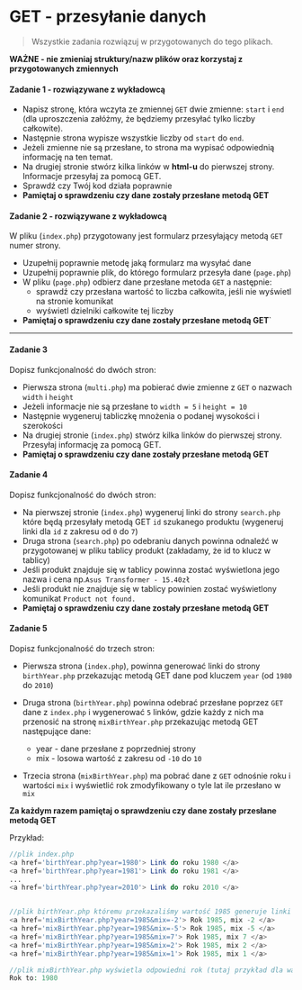 #  GET - przesyłanie danych

> Wszystkie zadania rozwiązuj w przygotowanych do tego plikach.

**WAŻNE -  nie zmieniaj struktury/nazw plików oraz korzystaj z przygotowanych zmiennych**

#### Zadanie 1 - rozwiązywane z wykładowcą

* Napisz stronę, która wczyta ze zmiennej `GET` dwie zmienne: ```start``` i ```end``` (dla uproszczenia załóżmy, że będziemy przesyłać tylko liczby całkowite).  
* Następnie strona wypisze wszystkie liczby od ```start``` do ```end```.  
* Jeżeli zmienne nie są przesłane, to strona ma wypisać odpowiednią informację na ten temat.
* Na drugiej stronie stwórz kilka linków w **html-u** do pierwszej strony. Informacje przesyłaj za pomocą GET.
* Sprawdź czy Twój kod działa poprawnie
* **Pamiętaj o sprawdzeniu czy dane zostały przesłane metodą GET**

#### Zadanie 2 - rozwiązywane z wykładowcą

W pliku (`index.php`) przygotowany jest formularz przesyłający metodą `GET` numer strony.
* Uzupełnij poprawnie metodę jaką formularz ma wysyłać dane
* Uzupełnij poprawnie plik, do którego formularz przesyła dane (`page.php`)
* W pliku (`page.php`) odbierz dane przesłane metoda `GET` a następnie:  
  * sprawdź czy przesłana wartość to liczba całkowita, jeśli nie wyświetl na stronie komunikat
  * wyświetl dzielniki całkowite tej liczby
* **Pamiętaj o sprawdzeniu czy dane zostały przesłane metodą GET**`

-------------------------------------------------------------------------------

#### Zadanie 3

Dopisz funkcjonalność do dwóch stron:
* Pierwsza strona (`multi.php`) ma pobierać dwie zmienne z `GET` o nazwach ```width``` i ```height```
* Jeżeli informacje nie są przesłane to ```width = 5``` i ```height = 10```
* Następnie wygeneruj tabliczkę mnożenia o podanej wysokości i szerokości
* Na drugiej stronie (`index.php`) stwórz kilka linków do pierwszej strony. Przesyłaj informację za pomocą GET.
* **Pamiętaj o sprawdzeniu czy dane zostały przesłane metodą GET**

#### Zadanie 4

Dopisz funkcjonalność do dwóch stron:
* Na pierwszej stronie (`index.php`) wygeneruj linki do strony `search.php` które będą przesyłały metodą GET `id` szukanego produktu (wygeneruj linki dla `id` z zakresu od `0` do `7`)
* Druga strona (`search.php`) po odebraniu danych powinna odnaleźć w przygotowanej w pliku tablicy produkt (zakładamy, że id to klucz w tablicy)
* Jeśli produkt znajduje się w tablicy powinna zostać wyświetlona jego nazwa i cena np.`Asus Transformer - 15.40zł`
* Jeśli produkt nie znajduje się w tablicy powinien zostać wyświetlony komunikat `Product not found.`
* **Pamiętaj o sprawdzeniu czy dane zostały przesłane metodą GET**

#### Zadanie 5

Dopisz funkcjonalność do trzech stron:
* Pierwsza strona (`index.php`), powinna generować linki do strony `birthYear.php` przekazując metodą GET dane pod kluczem `year` (od `1980` do `2010`)

* Druga strona (`birthYear.php`) powinna odebrać przesłane poprzez `GET` dane z `index.php` i wygenerować `5` linków, gdzie każdy z nich ma przenosić na stronę `mixBirthYear.php` przekazując metodą GET następujące dane:
  * year - dane przesłane z poprzedniej strony
  * mix - losowa wartość z zakresu od `-10` do `10`
  
* Trzecia strona (`mixBirthYear.php`) ma pobrać dane z `GET` odnośnie roku i wartości `mix` i wyświetlić rok zmodyfikowany o tyle lat ile przesłano w `mix`

**Za każdym razem pamiętaj o sprawdzeniu czy dane zostały przesłane metodą GET**

Przykład:
```php
//plik index.php
<a href='birthYear.php?year=1980'> Link do roku 1980 </a>
<a href='birthYear.php?year=1981'> Link do roku 1981 </a>
...
<a href='birthYear.php?year=2010'> Link do roku 2010 </a>


//plik birthYear.php któremu przekazaliśmy wartość 1985 generuje linki (pamiętaj wartości mix są losowe):
<a href='mixBirthYear.php?year=1985&mix=-2'> Rok 1985, mix -2 </a>
<a href='mixBirthYear.php?year=1985&mix=-5'> Rok 1985, mix -5 </a>
<a href='mixBirthYear.php?year=1985&mix=7'> Rok 1985, mix 7 </a>
<a href='mixBirthYear.php?year=1985&mix=2'> Rok 1985, mix 2 </a>
<a href='mixBirthYear.php?year=1985&mix=1'> Rok 1985, mix 1 </a>

//plik mixBirthYear.php wyświetla odpowiedni rok (tutaj przykład dla wartości year = 1985 i mix = -5)
Rok to: 1980
```
